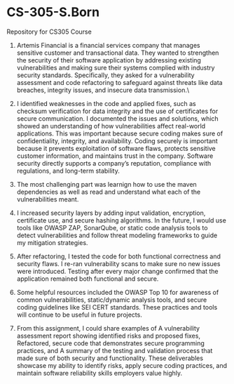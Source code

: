 # CS-305-S.Born
Repository for CS305 Course

1. Artemis Financial is a financial services company that manages sensitive customer and transactional data. They wanted to strengthen the security of their software application by addressing existing vulnerabilities and making sure their systems complied with industry security standards. Specifically, they asked for a vulnerability assessment and code refactoring to safeguard against threats like data breaches, integrity issues, and insecure data transmission.\

2. I identified weaknesses in the code and applied fixes, such as checksum verification for data integrity and the use of certificates for secure communication. I documented the issues and solutions, which showed an understanding of how vulnerabilities affect real-world applications. This was important because secure coding makes sure of confidentiality, integrity, and availability. Coding securely is important because it prevents exploitation of software flaws, protects sensitive customer information, and maintains trust in the company. Software security directly supports a company’s reputation, compliance with regulations, and long-term stability.

3. The most challenging part was learnign how to use the maven dependencies as well as read and understand what each of the vulnerabilities meant.

4. I increased security layers by adding input validation, encryption, certificate use, and secure hashing algorithms. In the future, I would use tools like OWASP ZAP, SonarQube, or static code analysis tools to detect vulnerabilities and follow threat modeling frameworks to guide my mitigation strategies.

5. After refactoring, I tested the code for both functional correctness and security flaws. I re-ran vulnerability scans to make sure no new issues were introduced. Testing after every major change confirmed that the application remained both functional and secure.

6. Some helpful resources included the OWASP Top 10 for awareness of common vulnerabilities, static/dynamic analysis tools, and secure coding guidelines like SEI CERT standards. These practices and tools will continue to be useful in future projects.

7. From this assignment, I could share examples of A vulnerability assessment report showing identified risks and proposed fixes, Refactored, secure code that demonstrates secure programming practices, and A summary of the testing and validation process that made sure of both security and functionality. These deliverables showcase my ability to identify risks, apply secure coding practices, and maintain software reliability skills employers value highly.
